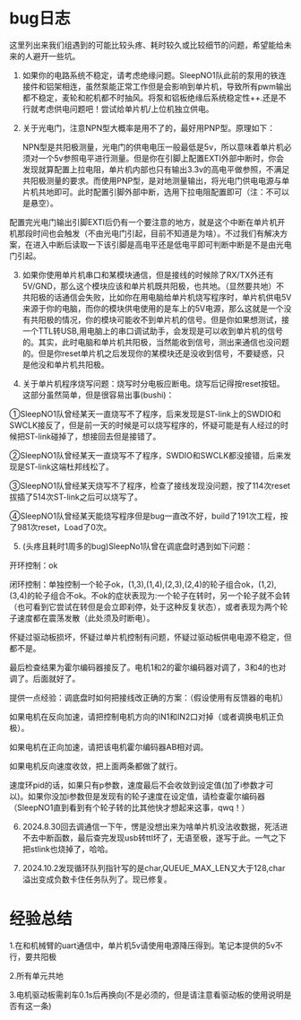 # bug日志
这里列出来我们组遇到的可能比较头疼、耗时较久或比较细节的问题，希望能给未来的人避开一些坑。

1. 如果你的电路系统不稳定，请考虑绝缘问题。SleepNO1队此前的泵用的铁连接件和铝架相连，虽然泵能正常工作但是会影响到单片机，导致所有pwm输出都不稳定，麦轮和舵机都不时抽风。将泵和铝板绝缘后系统稳定性++.还是不行就考虑供电问题吧！尝试给单片机/上位机独立供电。

2. 关于光电门，注意NPN型大概率是用不了的，最好用PNP型。原理如下：
    
    NPN型是共阳极测量，光电门的供电电压一般最低是5v，所以意味着单片机必须对一个5v参照电平进行测量。但是你在引脚上配置EXTI外部中断时，你会发现就算配置上拉电阻，单片机内部也只有输出3.3v的高电平做参照，不满足共阳极测量的要求。而使用PNP型，是对地测量输出，将光电门供电电源与单片机共地即可。此时配置引脚外部中断，选用下拉电阻配置即可（注：不可以是悬空）。

配置完光电门输出引脚EXTI后仍有一个要注意的地方，就是这个中断在单片机开机那段时间也会触发（不由光电门引起，目前不知道是为啥）。不过我们有解决方案，在进入中断后读取一下该引脚是高电平还是低电平即可判断中断是不是由光电门引起。

3. 如果你使用单片机串口和某模块通信，但是接线的时候除了RX/TX外还有5V/GND，那么这个模块应该和单片机既共阳极，也共地。（显然要共地）不共阳极的话通信会失败，比如你在用电脑给单片机烧写程序时，单片机供电5V来源于你的电脑，而你的模块供电使用的是车上的5V电源，那么这就是一个没有共阳极的情况，你的模块可能收不到单片机的信号。但是你如果想测试，接一个TTL转USB,用电脑上的串口调试助手，会发现是可以收到单片机的信号的。其实，此时电脑和单片机共阳极，当然能收到信号，测出来通信也没问题的。但是你reset单片机之后发现你的某模块还是没收到信号，不要疑惑，只是他没和单片机共阳极。

4. 关于单片机程序烧写问题：烧写时分电板应断电。烧写后记得按reset按钮。这部分虽然简单，但是很容易出事(bushi)：

①SleepNO1队曾经某天一直烧写不了程序，后来发现是ST-link上的SWDIO和SWCLK接反了，但是前一天的时候是可以烧写程序的，怀疑可能是有人经过的时候把ST-link碰掉了，想接回去但是接错了。

②SleepNO1队曾经某天一直烧写不了程序，SWDIO和SWCLK都没接错，后来发现是ST-link这端杜邦线松了。

③SleepNO1队曾经某天烧写不了程序，检查了接线发现没问题，按了114次reset拔插了514次ST-link之后可以烧写了。

④SleepNO1队曾经某天能烧写程序但是bug一直改不好，build了191次工程，按了981次reset，Load了0次。

5. (头疼且耗时1周多的bug)SleepNo1队曾在调底盘时遇到如下问题：

开环控制：ok

闭环控制：单独控制一个轮子ok，(1,3),(1,4),(2,3),(2,4)的轮子组合ok，(1,2),(3,4)的轮子组合不ok。不ok的症状表现为:一个轮子在转时，另一个轮子就不会转（也可看到它尝试在转但是会立即刹停，处于这种反复状态），或者表现为两个轮子速度都在震荡发散（此处须及时断电）。

怀疑过驱动板损坏，怀疑过单片机控制有问题，怀疑过驱动板供电电源不稳定，但都不是。

最后检查结果为霍尔编码器接反了。电机1和2的霍尔编码器对调了，3和4的也对调了。后面就好了。

提供一点经验：调底盘时如何把接线改正确的方案：（假设使用有反馈器的电机）

如果电机在反向加速，请把控制电机方向的IN1和IN2口对掉（或者调换电机正负极）。

如果电机在正向加速，请把该电机霍尔编码器AB相对调。

如果电机反向速度收敛，把上面两条都做了就行。

速度环pid的话，如果只有p参数，速度最后不会收敛到设定值(加了i参数才可以)。如果你没加i参数但是发现有的轮子速度在设定值，请检查霍尔编码器（SleepNO1直到看到有个轮子转的比其他快才想起来这事，qwq！）

6. 2024.8.30回去调通信一下午，愣是没想出来为啥单片机没法收数据，死活进不去中断函数，最后查完发现usb转ttl坏了，无语至极，遂写于此。一气之下把stlink也烧掉了，哈哈。

7. 2024.10.2发现循环队列指针写的是char,QUEUE_MAX_LEN又大于128,char溢出变成负数卡住任务队列了。现已修复。
   
# 经验总结
1.在和机械臂的uart通信中，单片机5v请使用电源降压得到。笔记本提供的5v不行，要共阳极

2.所有单元共地

3.电机驱动板需刹车0.1s后再换向(不是必须的，但是请注意看驱动板的使用说明是否有这一条)
